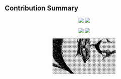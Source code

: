 ## Contribution Summary

<p align="center">
  <img src="https://github-profile-summary-cards.vercel.app/api/cards/repos-per-language?username=cau4svg&theme=radical" width="45%"/>
  <img src="https://github-profile-summary-cards.vercel.app/api/cards/most-commit-language?username=cau4svg&theme=radical" width="45%"/>
</p>

<p align="center">
  <img src="https://github-profile-summary-cards.vercel.app/api/cards/productive-time?username=cau4svg&theme=radical&utcOffset=3" width="45%"/>
  <img src="https://github-profile-summary-cards.vercel.app/api/cards/stats?username=cau4svg&theme=radical" width="45%"/>
</p>


<p align="center">
  <img src="assets/36409.gif" width="200"/>
</p>

